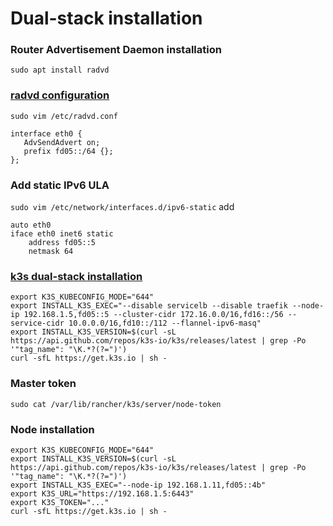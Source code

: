 # Dual-stack installation

### Router Advertisement Daemon installation
```
sudo apt install radvd
```

### [radvd configuration](https://linux.die.net/man/5/radvd.conf)
`sudo vim /etc/radvd.conf`
```
interface eth0 {
   AdvSendAdvert on;
   prefix fd05::/64 {};
};
```

### Add static IPv6 ULA
`sudo vim /etc/network/interfaces.d/ipv6-static`
add
```
auto eth0
iface eth0 inet6 static
    address fd05::5
    netmask 64
```

### [k3s dual-stack installation](https://docs.k3s.io/installation/network-options#dual-stack-installation)
```
export K3S_KUBECONFIG_MODE="644"
export INSTALL_K3S_EXEC="--disable servicelb --disable traefik --node-ip 192.168.1.5,fd05::5 --cluster-cidr 172.16.0.0/16,fd16::/56 --service-cidr 10.0.0.0/16,fd10::/112 --flannel-ipv6-masq"
export INSTALL_K3S_VERSION=$(curl -sL https://api.github.com/repos/k3s-io/k3s/releases/latest | grep -Po '"tag_name": "\K.*?(?=")')
curl -sfL https://get.k3s.io | sh -
```

### Master token
`sudo cat /var/lib/rancher/k3s/server/node-token`

### Node installation
```
export K3S_KUBECONFIG_MODE="644"
export INSTALL_K3S_VERSION=$(curl -sL https://api.github.com/repos/k3s-io/k3s/releases/latest | grep -Po '"tag_name": "\K.*?(?=")')
export INSTALL_K3S_EXEC="--node-ip 192.168.1.11,fd05::4b"
export K3S_URL="https://192.168.1.5:6443"
export K3S_TOKEN="..."
curl -sfL https://get.k3s.io | sh -
```

